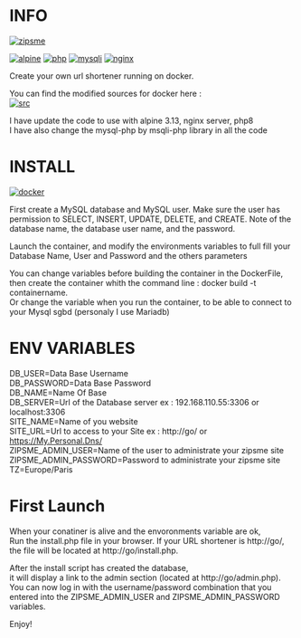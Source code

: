 # INFO 

[![zipsme](https://img.shields.io/static/v1?label=based_on&message=zipsme&color=blue)](link=https://github.com/zipsme/zipsme,float="left")

[![alpine](https://img.shields.io/static/v1?label=using&message=alpine&color=orange)](https://alpinelinux.org,float="left")
[![php](https://img.shields.io/static/v1?label=using&message=php-8&color=orange)](link=https://www.php.net,float="left")
[![mysqli](https://img.shields.io/static/v1?label=using&message=mysqli-php&color=orange)](link=https://www.php.net/manual/en/class.mysqli,float="left")
[![nginx](https://img.shields.io/static/v1?label=using&message=nginx&color=orange)](link=https://www.nginx.com,float="left")


Create your own url shortener running on docker. 

You can find the modified sources for docker here :  
[![src](https://img.shields.io/static/v1?label=sources&message=zipsme_for_docker&color=green)](link=https://github.com/Goodlinux/zipsme,float="left")

I have update the code to use with alpine 3.13, nginx server, php8   
I have also change the mysql-php by msqli-php library in all the code
 
# INSTALL 
  
[![docker](https://img.shields.io/static/v1?label=docker&message=zipsme&color=green)](link=https://hub.docker.com/r/goodlinux/zipsme,float="left") 
 
 First create a MySQL database and MySQL user.
 Make sure the user has permission to SELECT, INSERT, UPDATE, DELETE, and CREATE. 
 Note of the database name, the database user name, and the password.
 
 Launch the container, and modify the environments variables to full fill your
 Database Name, User and Password and the others parameters
 
 You can change variables before building the container in the DockerFile, 
 then create the container whith the command line : docker build -t containername.     
 Or change the variable when you run the container, to be able to connect to your Mysql sgbd (personaly I use Mariadb) 

# ENV VARIABLES 

 DB_USER=Data Base Username  
 DB_PASSWORD=Data Base Password  
 DB_NAME=Name Of Base   
 DB_SERVER=Url of the Database server ex : 192.168.110.55:3306 or localhost:3306  
 SITE_NAME=Name of you website  
 SITE_URL=Url to access to your Site ex : http://go/ or https://My.Personal.Dns/  
 ZIPSME_ADMIN_USER=Name of the user to administrate your zipsme site  
 ZIPSME_ADMIN_PASSWORD=Password to administrate your zipsme site  
 TZ=Europe/Paris  
 
# First Launch 
  
 When your conatiner is alive and the envoronments variable are ok,  
 Run the install.php file in your browser. If your URL shortener is http://go/,  
 the file will be located at http://go/install.php.  

 After the install script has created the database,  
 it will display a link to the admin section (located at http://go/admin.php).  
 You can now log in with the username/password combination that you entered into 
 the ZIPSME_ADMIN_USER and  ZIPSME_ADMIN_PASSWORD variables. 

 Enjoy!
